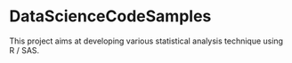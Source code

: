 # DataScienceCodeSamples
This project aims at developing various statistical analysis technique using R / SAS.
